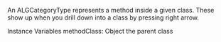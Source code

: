 An ALGCategoryType represents a method inside a given class. These show up when you drill down into a class by pressing right arrow.

Instance Variables
	methodClass:		Object 		the parent class